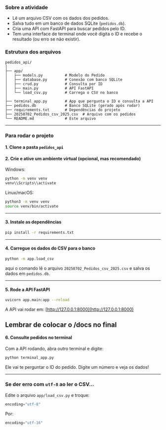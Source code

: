 ### Sobre a atividade

* Lê um arquivo CSV com os dados dos pedidos.
* Salva tudo em um banco de dados SQLite (`pedidos.db`).
* Cria uma API com FastAPI para buscar pedidos pelo ID.
* Tem uma interface de terminal onde você digita o ID e recebe o resultado (ou erro se não existir).


### Estrutura dos arquivos

```
pedidos_api/
│
├── app/
│   ├── models.py          # Modelo do Pedido
│   ├── database.py        # Conexão com banco SQLite
│   ├── crud.py            # Consulta por ID
│   ├── main.py            # API FastAPI
│   └── load_csv.py        # Carrega o CSV no banco
│
├── terminal_app.py        # App que pergunta o ID e consulta a API
├── pedidos.db             # Banco SQLite (gerado após rodar)
├── requirements.txt       # Dependências do projeto
├── 20250702_Pedidos_csv_2025.csv  # Arquivo com os pedidos
└── README.md              # Este arquivo
```

---

### Para rodar o projeto

#### 1. Clone a pasta `pedidos_api`

#### 2. Crie e ative um ambiente virtual (opcional, mas recomendado)

Windows:

```bash
python -m venv venv
venv\\Scripts\\activate
```

Linux/macOS:

```bash
python3 -m venv venv
source venv/bin/activate
```

---

#### 3. Instale as dependências

```bash
pip install -r requirements.txt
```

---

#### 4. Carregue os dados do CSV para o banco

```bash
python -m app.load_csv
```

aqui o comando lê o arquivo `20250702_Pedidos_csv_2025.csv` e salva os dados em `pedidos.db`.

---

#### 5. Rode a API FastAPI

```bash
uvicorn app.main:app --reload
```

A API vai rodar em: [http://127.0.0.1:8000](http://127.0.0.1:8000)

Lembrar de colocar o /docs no final
---

#### 6. Consulte pedidos no terminal

Com a API rodando, abra outro terminal e digite:

```bash
python terminal_app.py
```

Ele vai te perguntar o ID do pedido. Digite um número e veja os dados!

---

### Se der erro com `utf-8` ao ler o CSV...

Edite o arquivo `app/load_csv.py` e troque:

```python
encoding="utf-8"
```

Por:

```python
encoding="utf-16"
```
